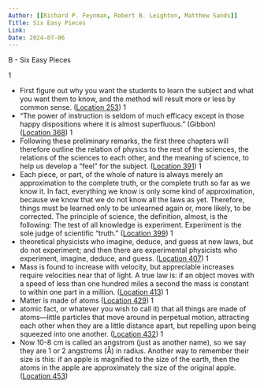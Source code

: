 ```yaml
---
Author: [[Richard P. Feynman, Robert B. Leighton, Matthew Sands]]
Title: Six Easy Pieces
Link: 
Date: 2024-07-06
---
```

B - Six Easy Pieces

1
- First figure out why you want the students to learn the subject and what you want them to know, and the method will result more or less by common sense. ([Location 253](https://readwise.io/to_kindle?action=open&asin=B004OVEYNU&location=253))
1
- “The power of instruction is seldom of much efficacy except in those happy dispositions where it is almost superfluous.” (Gibbon) ([Location 368](https://readwise.io/to_kindle?action=open&asin=B004OVEYNU&location=368))
1
- Following these preliminary remarks, the first three chapters will therefore outline the relation of physics to the rest of the sciences, the relations of the sciences to each other, and the meaning of science, to help us develop a “feel” for the subject. ([Location 391](https://readwise.io/to_kindle?action=open&asin=B004OVEYNU&location=391))
1
- Each piece, or part, of the whole of nature is always merely an approximation to the complete truth, or the complete truth so far as we know it. In fact, everything we know is only some kind of approximation, because we know that we do not know all the laws as yet. Therefore, things must be learned only to be unlearned again or, more likely, to be corrected. The principle of science, the definition, almost, is the following: The test of all knowledge is experiment. Experiment is the sole judge of scientific “truth.” ([Location 399](https://readwise.io/to_kindle?action=open&asin=B004OVEYNU&location=399))
1
- theoretical physicists who imagine, deduce, and guess at new laws, but do not experiment; and then there are experimental physicists who experiment, imagine, deduce, and guess. ([Location 407](https://readwise.io/to_kindle?action=open&asin=B004OVEYNU&location=407))
1
- Mass is found to increase with velocity, but appreciable increases require velocities near that of light. A true law is: if an object moves with a speed of less than one hundred miles a second the mass is constant to within one part in a million. ([Location 413](https://readwise.io/to_kindle?action=open&asin=B004OVEYNU&location=413))
1
- Matter is made of atoms ([Location 429](https://readwise.io/to_kindle?action=open&asin=B004OVEYNU&location=429))
1
- atomic fact, or whatever you wish to call it) that all things are made of atoms—little particles that move around in perpetual motion, attracting each other when they are a little distance apart, but repelling upon being squeezed into one another. ([Location 432](https://readwise.io/to_kindle?action=open&asin=B004OVEYNU&location=432))
1
- Now 10-8 cm is called an angstrom (just as another name), so we say they are 1 or 2 angstroms (Å) in radius. Another way to remember their size is this: if an apple is magnified to the size of the earth, then the atoms in the apple are approximately the size of the original apple. ([Location 453](https://readwise.io/to_kindle?action=open&asin=B004OVEYNU&location=453))
